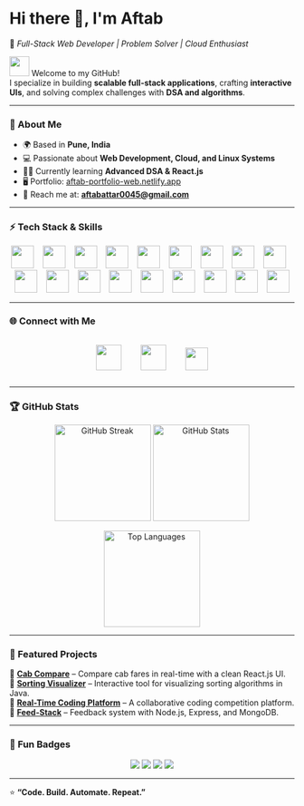 # Hi there 👋, I'm Aftab  
🌟 *Full-Stack Web Developer | Problem Solver | Cloud Enthusiast*  

<img src="https://user-images.githubusercontent.com/18350557/176309783-0785949b-9127-417c-8b55-ab5a4333674e.gif" width="35" /> Welcome to my GitHub!  
I specialize in building **scalable full-stack applications**, crafting **interactive UIs**, and solving complex challenges with **DSA and algorithms**.  

---

### 🚀 About Me  
- 🌍 Based in **Pune, India**  
- 💻 Passionate about **Web Development, Cloud, and Linux Systems**  
- 🧑‍💻 Currently learning **Advanced DSA & React.js**  
- 🖥️ Portfolio: [aftab-portfolio-web.netlify.app](http://aftab-portfolio-web.netlify.app)  
- 📧 Reach me at: **aftabattar0045@gmail.com**  

---

### ⚡ Tech Stack & Skills  

<p align="center">
  <img src="https://skillicons.dev/icons?i=js" height="40" /> <b></b> &nbsp;&nbsp;
  <img src="https://skillicons.dev/icons?i=java" height="40" /> <b></b> &nbsp;&nbsp;
  <img src="https://skillicons.dev/icons?i=cpp" height="40" /> <b></b> &nbsp;&nbsp;
  <img src="https://skillicons.dev/icons?i=react" height="40" /> <b></b> &nbsp;&nbsp;
  <img src="https://skillicons.dev/icons?i=nodejs" height="40" /> <b></b> &nbsp;&nbsp;
  <img src="https://skillicons.dev/icons?i=express" height="40" /> <b></b> &nbsp;&nbsp;
  <img src="https://skillicons.dev/icons?i=html" height="40" /> <b></b> &nbsp;&nbsp;
  <img src="https://skillicons.dev/icons?i=css" height="40" /> <b></b> &nbsp;&nbsp;
  <img src="https://skillicons.dev/icons?i=mongodb" height="40" /> <b></b> &nbsp;&nbsp;
  <img src="https://skillicons.dev/icons?i=bootstrap" height="40" /> <b></b> &nbsp;&nbsp;
  <img src="https://skillicons.dev/icons?i=mysql" height="40" /> <b></b> &nbsp;&nbsp;
  <img src="https://skillicons.dev/icons?i=tailwind" height="40" /> <b></b> &nbsp;&nbsp;
  <img src="https://cdn-icons-png.flaticon.com/512/5968/5968282.png" height="40" /> <b></b> &nbsp;&nbsp;
  <img src="https://skillicons.dev/icons?i=aws" height="40" /> <b></b> &nbsp;&nbsp;
  <img src="https://skillicons.dev/icons?i=linux" height="40" /> <b></b> &nbsp;&nbsp;
  <img src="https://skillicons.dev/icons?i=ts" height="40" /> <b></b> &nbsp;&nbsp;
  <img src="https://skillicons.dev/icons?i=docker" height="40" /> <b></b> &nbsp;&nbsp;
  <img src="https://skillicons.dev/icons?i=react,nodejs,mongodb,express" height="40" /> <b></b>
</p>

---

### 🌐 Connect with Me  

<p align="center">
<a href="https://github.com/aftab0045" target="_blank"><img src="https://skillicons.dev/icons?i=github" height="45" style="margin:15px;"/></a>
<a href="https://www.linkedin.com/in/aftab-attar-344094268/" target="_blank"><img src="https://skillicons.dev/icons?i=linkedin" height="45" style="margin:15px;"/></a>
<a href="https://x.com/aftab_attar_" target="_blank"><img src="https://img.shields.io/badge/X-000000?style=for-the-badge&logo=x&logoColor=white" height="40" style="margin:15px;"/></a>
</p>

---

### 🏆 GitHub Stats  

<p align="center">
  <img src="https://github-readme-streak-stats.herokuapp.com?user=aftab0045&theme=tokyonight&hide_border=true" height="170" alt="GitHub Streak"/>
  <img src="https://github-readme-stats.vercel.app/api?username=aftab0045&show_icons=true&theme=tokyonight&hide_border=true" height="170" alt="GitHub Stats"/>
</p>

<p align="center">
  <img src="https://github-readme-stats.vercel.app/api/top-langs/?username=aftab0045&layout=compact&theme=tokyonight&hide_border=true" height="170" alt="Top Languages"/>
</p>

---

### 🚀 Featured Projects  

🔹 [**Cab Compare**](#) – Compare cab fares in real-time with a clean React.js UI.  
🔹 [**Sorting Visualizer**](#) – Interactive tool for visualizing sorting algorithms in Java.  
🔹 [**Real-Time Coding Platform**](#) – A collaborative coding competition platform.  
🔹 [**Feed-Stack**](https://github.com/aftab0045/Feed-Stack) – Feedback system with Node.js, Express, and MongoDB.  

---

### 🎯 Fun Badges  

<p align="center">
  <img src="https://img.shields.io/badge/Focus-FullStack-blue?style=for-the-badge&logo=react" />
  <img src="https://img.shields.io/badge/Loves-Linux-orange?style=for-the-badge&logo=linux" />
  <img src="https://img.shields.io/badge/Cloud-AWS-yellow?style=for-the-badge&logo=amazonaws" />
  <img src="https://img.shields.io/badge/Always-Coding-success?style=for-the-badge&logo=visualstudiocode" />
</p>

---

⭐ **“Code. Build. Automate. Repeat.”**
